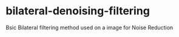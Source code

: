 # bilateral-denoising-filtering
Bsic Bilateral filtering method used on a image for Noise Reduction
